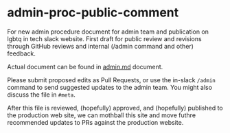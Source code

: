 # admin-proc-public-comment
For new admin procedure document for admin team and publication on lgbtq in tech slack website. First draft for public review and revisions through GitHub reviews and internal (/admin command and other) feedback.

Actual document can be found in [admin.md](admin.md) document.

Please submit proposed edits as Pull Requests, or use the in-slack `/admin` command to send suggested updates to the admin team. You might also discuss the file in `#meta`.

After this file is reviewed, (hopefully) approved, and (hopefully) published to the production web site, we can mothball this site and move futhre recommended updates to PRs against the production website.
